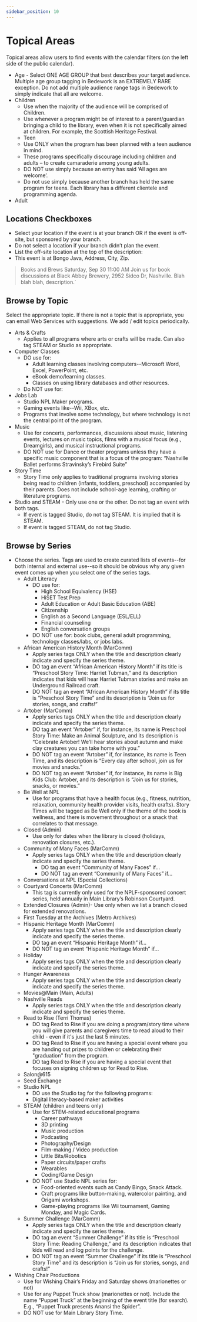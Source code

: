 ```yaml
---
sidebar_position: 10
---
```


# Topical Areas

Topical areas allow users to find events with the calendar filters (on the left side of the public calendar).

-	Age - Select ONE AGE GROUP that best describes your target audience. Multiple age group tagging in Bedework is an EXTREMELY RARE exception. Do not add multiple audience range tags in Bedework to simply indicate that all are welcome.
  -	Children
      -	Use when the majority of the audience will be comprised of Children.
      - Use whenever a program might be of interest to a parent/guardian bringing a child to the library, even when it is not specifically aimed at children. For example, the Scottish Heritage Festival.
    -	Teen
      - Use ONLY when the program has been planned with a teen audience in mind.
      - These programs specifically discourage including children and adults – to create camaraderie among young adults.
      -	DO NOT use simply because an entry has said ‘All ages are welcome’.
      -	Do not use simply because another branch has held the same program for teens. Each library has a different clientele and programming agenda.
  -	Adult

## Locations Checkboxes
-	Select your location if the event is at your branch OR if the event is off-site, but sponsored by your branch.
-	Do not select a location if your branch didn’t plan the event.
-	List the off-site location at the top of the description:
  -	This event is at Bongo Java, Address, City, Zip.

> Books and Brews
> Saturday, Sep 30
> 11:00 AM
> Join us for book discussions at Black Abbey Brewery, 2952 Sidco Dr, Nashville. Blah blah blah, description.`

## Browse by Topic
Select the appropriate topic. If there is not a topic that is appropriate, you can email Web Services with suggestions. We add / edit topics periodically.
  -	Arts & Crafts
      -	Applies to all programs where arts or crafts will be made. Can also tag STEAM or Studio as appropriate.
  -	Computer Classes
      - DO use for:
        -	Adult learning classes involving computers--Microsoft Word, Excel, PowerPoint, etc.
        -	eBook demo/learning classes.
        -	Classes on using library databases and other resources.
      -	Do NOT use for:
  -	Jobs Lab
      -	Studio NPL Maker programs.
      -	Gaming events like--Wii, XBox, etc.
      -	Programs that involve some technology, but where technology is not the central point of the program.
  -	Music
      -	Use for concerts, performances, discussions about music, listening events, lectures on music topics, films with a musical focus  (e.g., Dreamgirls), and musical instructional programs.
      -	DO NOT use for Dance or theater programs unless they have a specific music component that is a focus of the program: “Nashville Ballet performs Stravinsky’s Firebird Suite”
  -	Story Time
      - Story Time only applies to traditional programs involving stories being read to children (infants, toddlers, preschool) accompanied by their parents. Does not include school-age learning, crafting or literature programs.
  - Studio and STEAM - Only use one or the other. Do not tag an event with both tags.
      -	If event is tagged Studio, do not tag STEAM. It is implied that it is STEAM.
      -	If event is tagged STEAM, do not tag Studio.

##	Browse by Series
- Choose the series. Tags are used to create curated lists of events--for both internal and external use--so it should be obvious why any given event comes up when you select one of the series tags.
  -	Adult Literacy
      -	DO use for:
          -	High School Equivalency (HSE)
          -	HiSET Test Prep
          -	Adult Education or Adult Basic Education (ABE)
          -	Citizenship
          -	English as a Second Language (ESL/ELL)
          -	Financial counseling
          -	English conversation groups
      -	DO NOT use for: book clubs, general adult programming, technology classes/labs, or jobs labs.
  -	African American History Month (MarComm)
      -	Apply series tags ONLY when the title and description clearly indicate and specify the series theme.
      -	DO tag an event “African American History Month” if its title is “Preschool Story Time: Harriet Tubman,” and its description indicates that kids will hear Harriet Tubman stories and make an Underground Railroad craft.
      -	DO NOT tag an event “African American History Month” if its title is “Preschool Story Time” and its description is “Join us for stories, songs, and crafts!”
  -	Artober (MarComm)
      -	Apply series tags ONLY when the title and description clearly indicate and specify the series theme.
      -	DO tag an event “Artober” if, for instance, its name is Preschool Story Time: Make an Animal Sculpture, and its description is “Celebrate Artober! We’ll hear stories about autumn and make clay creatures you can take home with you.”
      -	DO NOT tag an event “Artober” if, for instance, its name is Teen Time, and its description is “Every day after school, join us for movies and snacks.”
      -	DO NOT tag an event “Artober” if, for instance, its name is Big Kids Club: Artober, and its description is “Join us for stories, snacks, or movies.”
  -	Be Well at NPL
      -	Use for programs that have a health focus (e.g., fitness, nutrition, relaxation, community health provider visits, health crafts). Story Times will be tagged as Be Well only if the theme of the book is wellness, and there is movement throughout or a snack that correlates to that message.
  -	Closed (Admin)
      - Use only for dates when the library is closed (holidays, renovation closures, etc.).
  -	Community of Many Faces (MarComm)
      - Apply series tags ONLY when the title and description clearly indicate and specify the series theme.
        - DO tag an event “Community of Many Faces” if...
        - DO NOT tag an event “Community of Many Faces” if...
  - Conversations at NPL (Special Collections)
  -	Courtyard Concerts (MarComm)
      - This tag is currently only used for the NPLF-sponsored concert series, held annually in Main Library’s Robinson Courtyard.
  - Extended Closures (Admin)- Use only when we list a branch closed for extended renovations.
  - First Tuesday at the Archives (Metro Archives)
  - Hispanic Heritage Month (MarComm)
      - Apply series tags ONLY when the title and description clearly indicate and specify the series theme.
      - DO tag an event “Hispanic Heritage Month” if...
      - DO NOT tag an event “Hispanic Heritage Month” if...
  - Holiday
      - Apply series tags ONLY when the title and description clearly indicate and specify the series theme.
  -	Hunger Awareness
      -	Apply series tags ONLY when the title and description clearly indicate and specify the series theme.
  -	Movies@Main (Main, Adults)
  -	Nashville Reads
      - Apply series tags ONLY when the title and description clearly indicate and specify the series theme.
  - Read to Rise (Terri Thomas)
      - DO tag Read to Rise if you are doing a program/story time where you will give parents and caregivers time to read aloud to their child - even if it's just the last 5 minutes.
      - DO tag Read to Rise if you are having a special event where you are handing out prizes to children or celebrating their "graduation" from the program.
      - DO tag Read to Rise if you are having a special event that focuses on signing children up for Read to Rise.
  -	Salon@615
  - Seed Exchange
  - Studio NPL
      - DO use the Studio tag for the following programs:
      - Digital literacy-based maker activities
  - STEAM (children and teens only)
      - Use for STEM-related educational programs
          -	Career pathways
          - 3D printing
          - Music production
          - Podcasting
          - Photography/Design
          - Film-making / Video production
          - Little Bits/Robotics
          - Paper circuits/paper crafts
          -	Wearables
          - Coding/Game Design
      -	DO NOT use Studio NPL series for:
          - Food-oriented events such as Candy Bingo, Snack Attack.
          -	Craft programs like button-making, watercolor painting, and Origami workshops.
          - Game-playing programs like Wii tournament, Gaming Monday, and Magic Cards.
  -	Summer Challenge (MarComm)
      - Apply series tags ONLY when the title and description clearly indicate and specify the series theme.
      -	DO tag an event “Summer Challenge” if its title is “Preschool Story Time: Reading Challenge,” and its description indicates that kids will read and log points for the challenge.
      -	DO NOT tag an event “Summer Challenge” if its title is “Preschool Story Time” and its description is “Join us for stories, songs, and crafts!”
-	Wishing Chair Productions
    -	Use for Wishing Chair’s Friday and Saturday shows (marionettes or not)
    -	Use for any Puppet Truck show (marionettes or not). Include the name “Puppet Truck” at the beginning of the event title (for search). E.g., “Puppet Truck presents Anansi the Spider”.
    -	DO NOT use for Main Library Story Time.
